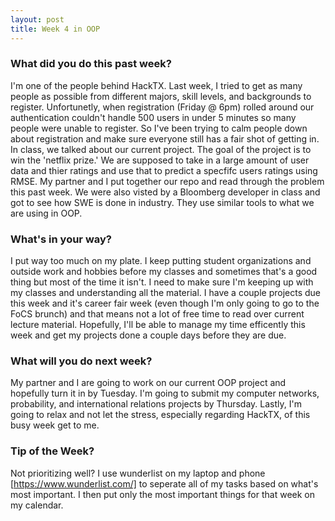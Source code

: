 ```yaml
---
layout: post
title: Week 4 in OOP
---
```


### What did you do this past week?
I'm one of the people behind HackTX. Last week, I tried to get as many people as possible from different majors, skill levels, and backgrounds to register. Unfortunetly, when registration (Friday @ 6pm) rolled around our authentication couldn't handle 500 users in under 5 minutes so many people were unable to register. So I've been trying to calm people down about registration and make sure everyone still has a fair shot of getting in.
In class, we talked about our current project. The goal of the project is to win the 'netflix prize.' We are supposed to take in a large amount of user data and thier ratings and use that to predict a specfifc users ratings using RMSE.
My partner and I put together our repo and read through the problem this past week. 
We were also visted by a Bloomberg developer in class and got to see how SWE is done in industry. They use similar tools to what we are using in OOP. 

### What's in your way?
I put way too much on my plate. I keep putting student organizations and outside work and hobbies before my classes and sometimes that's a good thing but most of the time it isn't. I need to make sure I'm keeping up with my classes and understanding all the material.
I have a couple projects due this week and it's career fair week (even though I'm only going to go to the FoCS brunch) and that means not a lot of free time to read over current lecture material. Hopefully, I'll be able to manage my time efficently this week and get my projects done a couple days before they are due.
 
### What will you do next week?
My partner and I are going to work on our current OOP project and hopefully turn it in by Tuesday. I'm going to submit my computer networks, probability, and international relations projects by Thursday. Lastly, I'm going to relax and not let the stress, especially regarding HackTX, of this busy week get to me.

### Tip of the Week?
Not prioritizing well? I use wunderlist on my laptop and phone [https://www.wunderlist.com/] to seperate all of my tasks based on what's most important. I then put only the most important things for that week on my calendar.
